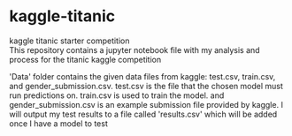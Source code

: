 # kaggle-titanic  
kaggle titanic starter competition  
This repository contains a jupyter notebook file with my analysis and process for the titanic kaggle competition

'Data' folder contains the given data files from kaggle: test.csv, train.csv, and gender_submission.csv.
test.csv is the file that the chosen model must run predictions on. 
train.csv is used to train the model.
and gender_submission.csv is an example submission file provided by kaggle.
I will output my test results to a file called 'results.csv' which will be added once I have a model to test

